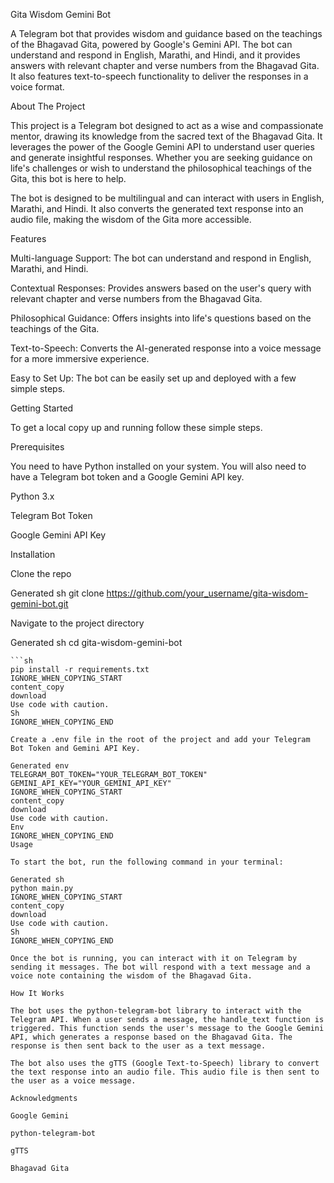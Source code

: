 Gita Wisdom Gemini Bot

A Telegram bot that provides wisdom and guidance based on the teachings of the Bhagavad Gita, powered by Google's Gemini API. The bot can understand and respond in English, Marathi, and Hindi, and it provides answers with relevant chapter and verse numbers from the Bhagavad Gita. It also features text-to-speech functionality to deliver the responses in a voice format.

About The Project

This project is a Telegram bot designed to act as a wise and compassionate mentor, drawing its knowledge from the sacred text of the Bhagavad Gita. It leverages the power of the Google Gemini API to understand user queries and generate insightful responses. Whether you are seeking guidance on life's challenges or wish to understand the philosophical teachings of the Gita, this bot is here to help.

The bot is designed to be multilingual and can interact with users in English, Marathi, and Hindi. It also converts the generated text response into an audio file, making the wisdom of the Gita more accessible.

Features

Multi-language Support: The bot can understand and respond in English, Marathi, and Hindi.

Contextual Responses: Provides answers based on the user's query with relevant chapter and verse numbers from the Bhagavad Gita.

Philosophical Guidance: Offers insights into life's questions based on the teachings of the Gita.

Text-to-Speech: Converts the AI-generated response into a voice message for a more immersive experience.

Easy to Set Up: The bot can be easily set up and deployed with a few simple steps.

Getting Started

To get a local copy up and running follow these simple steps.

Prerequisites

You need to have Python installed on your system. You will also need to have a Telegram bot token and a Google Gemini API key.

Python 3.x

Telegram Bot Token

Google Gemini API Key

Installation

Clone the repo

Generated sh
git clone https://github.com/your_username/gita-wisdom-gemini-bot.git


Navigate to the project directory

Generated sh
cd gita-wisdom-gemini-bot
```3.  **Install the required packages**
```sh
pip install -r requirements.txt
IGNORE_WHEN_COPYING_START
content_copy
download
Use code with caution.
Sh
IGNORE_WHEN_COPYING_END

Create a .env file in the root of the project and add your Telegram Bot Token and Gemini API Key.

Generated env
TELEGRAM_BOT_TOKEN="YOUR_TELEGRAM_BOT_TOKEN"
GEMINI_API_KEY="YOUR_GEMINI_API_KEY"
IGNORE_WHEN_COPYING_START
content_copy
download
Use code with caution.
Env
IGNORE_WHEN_COPYING_END
Usage

To start the bot, run the following command in your terminal:

Generated sh
python main.py
IGNORE_WHEN_COPYING_START
content_copy
download
Use code with caution.
Sh
IGNORE_WHEN_COPYING_END

Once the bot is running, you can interact with it on Telegram by sending it messages. The bot will respond with a text message and a voice note containing the wisdom of the Bhagavad Gita.

How It Works

The bot uses the python-telegram-bot library to interact with the Telegram API. When a user sends a message, the handle_text function is triggered. This function sends the user's message to the Google Gemini API, which generates a response based on the Bhagavad Gita. The response is then sent back to the user as a text message.

The bot also uses the gTTS (Google Text-to-Speech) library to convert the text response into an audio file. This audio file is then sent to the user as a voice message.

Acknowledgments

Google Gemini

python-telegram-bot

gTTS

Bhagavad Gita
